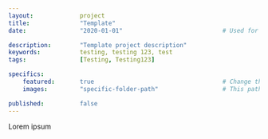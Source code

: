 ```yaml
---
layout:             project
title:              "Template"
date:               "2020-01-01"                            # Used for project sorting by date

description:        "Template project description"
keywords:           testing, testing 123, test
tags:               [Testing, Testing123]

specifics:
    featured:       true                                    # Change this variable to affect where the project appears in the tile layout
    images:         "specific-folder-path"                  # This path is project-dependent; don't forget to change it!

published:          false
---
```


Lorem ipsum

